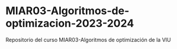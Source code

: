 # MIAR03-Algoritmos-de-optimizacion-2023-2024
Repositorio del curso MIAR03-Algoritmos de optimización de la VIU
